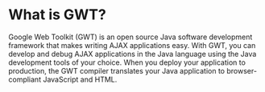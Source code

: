 # What is GWT? #

Google Web Toolkit (GWT) is an open source Java software development framework that makes writing AJAX applications easy. With GWT, you can develop and debug AJAX applications in the Java language using the Java development tools of your choice. When you deploy your application to production, the GWT compiler translates your Java application to browser-compliant JavaScript and HTML.